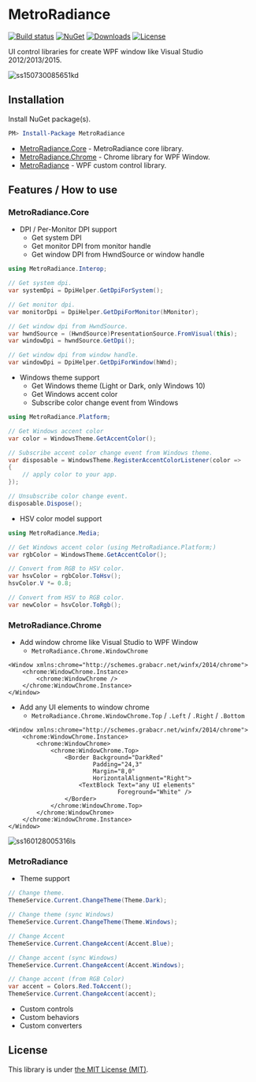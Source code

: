 # MetroRadiance

[![Build status](https://img.shields.io/appveyor/ci/Grabacr07/MetroRadiance/master.svg?style=flat-square)](https://ci.appveyor.com/project/Grabacr07/MetroRadiance)
[![NuGet](https://img.shields.io/nuget/v/MetroRadiance.Core.svg?style=flat-square)](https://www.nuget.org/packages/MetroRadiance.Core/)
[![Downloads](https://img.shields.io/nuget/dt/MetroRadiance.Core.svg?style=flat-square)](https://www.nuget.org/packages/MetroRadiance.Core/)
[![License](https://img.shields.io/github/license/Grabacr07/MetroRadiance.svg?style=flat-square)](https://github.com/Grabacr07/MetroRadiance/blob/master/LICENSE.txt)

UI control libraries for create WPF window like Visual Studio 2012/2013/2015.

![ss150730085651kd](https://cloud.githubusercontent.com/assets/1779073/8972861/0e3eed28-3699-11e5-9bfe-18af42a6ed73.png)


## Installation

Install NuGet package(s).

```powershell
PM> Install-Package MetroRadiance
```

* [MetroRadiance.Core](https://www.nuget.org/packages/MetroRadiance.Core/) - MetroRadiance core library.
* [MetroRadiance.Chrome](https://www.nuget.org/packages/MetroRadiance.Chrome/) - Chrome library for WPF Window.
* [MetroRadiance](https://www.nuget.org/packages/MetroRadiance/) - WPF custom control library.


## Features / How to use

### MetroRadiance.Core

* DPI / Per-Monitor DPI support
  - Get system DPI
  - Get monitor DPI from monitor handle
  - Get window DPI from HwndSource or window handle

```csharp
using MetroRadiance.Interop;
```

```csharp
// Get system dpi.
var systemDpi = DpiHelper.GetDpiForSystem();

// Get monitor dpi.
var monitorDpi = DpiHelper.GetDpiForMonitor(hMonitor);

// Get window dpi from HwndSource.
var hwndSource = (HwndSource)PresentationSource.FromVisual(this);
var windowDpi = hwndSource.GetDpi();

// Get window dpi from window handle.
var windowDpi = DpiHelper.GetDpiForWindow(hWnd);
```

* Windows theme support
  - Get Windows theme (Light or Dark, only Windows 10)
  - Get Windows accent color
  - Subscribe color change event from Windows

```csharp
using MetroRadiance.Platform;
```

```csharp
// Get Windows accent color
var color = WindowsTheme.GetAccentColor();

// Subscribe accent color change event from Windows theme.
var disposable = WindowsTheme.RegisterAccentColorListener(color =>
{
    // apply color to your app.
});

// Unsubscribe color change event.
disposable.Dispose();
```

* HSV color model support

```csharp
using MetroRadiance.Media;
```

```csharp
// Get Windows accent color (using MetroRadiance.Platform;)
var rgbColor = WindowsTheme.GetAccentColor();

// Convert from RGB to HSV color.
var hsvColor = rgbColor.ToHsv();
hsvColor.V *= 0.8;

// Convert from HSV to RGB color.
var newColor = hsvColor.ToRgb();
```

### MetroRadiance.Chrome

* Add window chrome like Visual Studio to WPF Window
  - `MetroRadiance.Chrome.WindowChrome`

```XAML
<Window xmlns:chrome="http://schemes.grabacr.net/winfx/2014/chrome">
    <chrome:WindowChrome.Instance>
        <chrome:WindowChrome />
    </chrome:WindowChrome.Instance>
</Window>
```

* Add any UI elements to window chrome
  - `MetroRadiance.Chrome.WindowChrome.Top` / `.Left` / `.Right` / `.Bottom`

```XAML
<Window xmlns:chrome="http://schemes.grabacr.net/winfx/2014/chrome">
    <chrome:WindowChrome.Instance>
        <chrome:WindowChrome>
            <chrome:WindowChrome.Top>
                <Border Background="DarkRed"
                        Padding="24,3"
                        Margin="8,0"
                        HorizontalAlignment="Right">
                    <TextBlock Text="any UI elements"
                               Foreground="White" />
                </Border>
            </chrome:WindowChrome.Top>
        </chrome:WindowChrome>
    </chrome:WindowChrome.Instance>
</Window>
```

![ss160128005316ls](https://cloud.githubusercontent.com/assets/1779073/12619010/9d8d6e24-c559-11e5-8be1-04aa0eba278f.png)

### MetroRadiance

* Theme support

```csharp
// Change theme.
ThemeService.Current.ChangeTheme(Theme.Dark);

// Change theme (sync Windows)
ThemeService.Current.ChangeTheme(Theme.Windows);

// Change Accent
ThemeService.Current.ChangeAccent(Accent.Blue);

// Change accent (sync Windows)
ThemeService.Current.ChangeAccent(Accent.Windows);

// Change accent (from RGB Color)
var accent = Colors.Red.ToAccent();
ThemeService.Current.ChangeAccent(accent);
```

* Custom controls
* Custom behaviors
* Custom converters


## License

This library is under [the MIT License (MIT)](LICENSE.txt).
